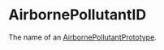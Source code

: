 # AirbornePollutantID

The name of an [AirbornePollutantPrototype](prototype:AirbornePollutantPrototype).

